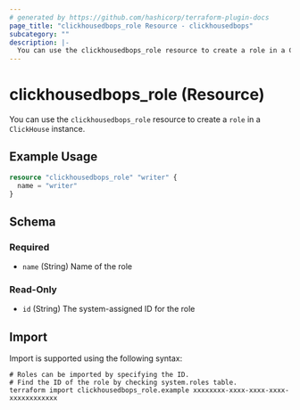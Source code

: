 ```yaml
---
# generated by https://github.com/hashicorp/terraform-plugin-docs
page_title: "clickhousedbops_role Resource - clickhousedbops"
subcategory: ""
description: |-
  You can use the clickhousedbops_role resource to create a role in a ClickHouse instance.
---
```


# clickhousedbops_role (Resource)

You can use the `clickhousedbops_role` resource to create a `role` in a `ClickHouse` instance.

## Example Usage

```terraform
resource "clickhousedbops_role" "writer" {
  name = "writer"
}
```

<!-- schema generated by tfplugindocs -->
## Schema

### Required

- `name` (String) Name of the role

### Read-Only

- `id` (String) The system-assigned ID for the role

## Import

Import is supported using the following syntax:

```shell
# Roles can be imported by specifying the ID.
# Find the ID of the role by checking system.roles table.
terraform import clickhousedbops_role.example xxxxxxxx-xxxx-xxxx-xxxx-xxxxxxxxxxxx
```
